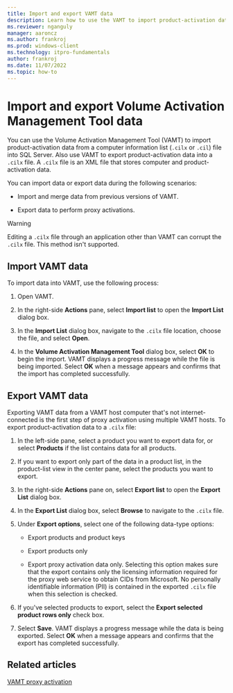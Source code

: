 ```yaml
---
title: Import and export VAMT data
description: Learn how to use the VAMT to import product-activation data from a file into SQL Server.
ms.reviewer: nganguly
manager: aaroncz
ms.author: frankroj
ms.prod: windows-client
ms.technology: itpro-fundamentals
author: frankroj
ms.date: 11/07/2022
ms.topic: how-to
---
```


# Import and export Volume Activation Management Tool data

You can use the Volume Activation Management Tool (VAMT) to import product-activation data from a computer information list (`.cilx` or `.cil`) file into SQL Server. Also use VAMT to export product-activation data into a `.cilx` file. A `.cilx` file is an XML file that stores computer and product-activation data.

You can import data or export data during the following scenarios:

- Import and merge data from previous versions of VAMT.

- Export data to perform proxy activations.

> [!WARNING]
> Editing a `.cilx` file through an application other than VAMT can corrupt the `.cilx` file. This method isn't supported.

## Import VAMT data

To import data into VAMT, use the following process:

1. Open VAMT.

2. In the right-side **Actions** pane, select **Import list** to open the **Import List** dialog box.

3. In the **Import List** dialog box, navigate to the `.cilx` file location, choose the file, and select **Open**.

4. In the **Volume Activation Management Tool** dialog box, select **OK** to begin the import. VAMT displays a progress message while the file is being imported. Select **OK** when a message appears and confirms that the import has completed successfully.

## Export VAMT data

Exporting VAMT data from a VAMT host computer that's not internet-connected is the first step of proxy activation using multiple VAMT hosts. To export product-activation data to a `.cilx` file:

1. In the left-side pane, select a product you want to export data for, or select **Products** if the list contains data for all products.

2. If you want to export only part of the data in a product list, in the product-list view in the center pane, select the products you want to export.

3. In the right-side **Actions** pane on, select **Export list** to open the **Export List** dialog box.

4. In the **Export List** dialog box, select **Browse** to navigate to the `.cilx` file.

5. Under **Export options**, select one of the following data-type options:

    - Export products and product keys

    - Export products only

    - Export proxy activation data only. Selecting this option makes sure that the export contains only the licensing information required for the proxy web service to obtain CIDs from Microsoft. No personally identifiable information (PII) is contained in the exported `.cilx` file when this selection is checked.

6. If you've selected products to export, select the **Export selected product rows only** check box.

7. Select **Save**. VAMT displays a progress message while the data is being exported. Select **OK** when a message appears and confirms that the export has completed successfully.

## Related articles

[VAMT proxy activation](proxy-activation-vamt.md)

